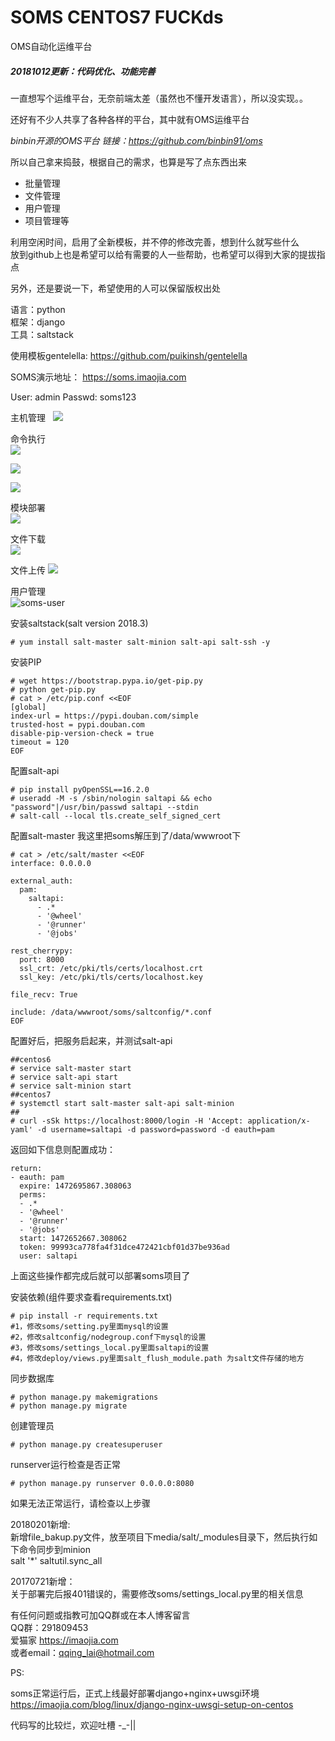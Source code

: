 # SOMS CENTOS7  FUCKds

OMS自动化运维平台

##### 20181012更新：代码优化、功能完善

一直想写个运维平台，无奈前端太差（虽然也不懂开发语言），所以没实现。。

还好有不少人共享了各种各样的平台，其中就有OMS运维平台

*binbin开源的OMS平台 链接：https://github.com/binbin91/oms*

所以自己拿来捣鼓，根据自己的需求，也算是写了点东西出来

* 批量管理
* 文件管理
* 用户管理
* 项目管理等  
  
利用空闲时间，启用了全新模板，并不停的修改完善，想到什么就写些什么  
放到github上也是希望可以给有需要的人一些帮助，也希望可以得到大家的提拔指点  

另外，还是要说一下，希望使用的人可以保留版权出处


语言：python  
框架：django  
工具：saltstack

使用模板gentelella:
https://github.com/puikinsh/gentelella


SOMS演示地址：
https://soms.imaojia.com

User: admin
Passwd: soms123

主机管理  
![](https://imaojia.com/media/pictures/2017/02/17/salt-host.png)

命令执行  
![](https://imaojia.com/media/pictures/2018/10/12/remote-command.png)

![](https://imaojia.com/media/pictures/2018/10/12/remote-command-group.png)

![](https://imaojia.com/media/pictures/2018/10/12/remote-command-advance.png)

模块部署  
![](https://imaojia.com/media/pictures/2018/10/12/remote-module.png)

文件下载  
![](https://imaojia.com/media/pictures/2018/10/12/remote-file-download.png)  

文件上传
![](https://imaojia.com/media/pictures/2018/10/13/remote-file-upload.png)

用户管理  
![soms-user](https://imaojia.com/media/pictures/2017/02/17/soms-user.png)

安装saltstack(salt version 2018.3)

```
# yum install salt-master salt-minion salt-api salt-ssh -y
```

安装PIP

```
# wget https://bootstrap.pypa.io/get-pip.py
# python get-pip.py
# cat > /etc/pip.conf <<EOF
[global]
index-url = https://pypi.douban.com/simple
trusted-host = pypi.douban.com
disable-pip-version-check = true
timeout = 120
EOF
```

配置salt-api

```
# pip install pyOpenSSL==16.2.0
# useradd -M -s /sbin/nologin saltapi && echo "password"|/usr/bin/passwd saltapi --stdin
# salt-call --local tls.create_self_signed_cert
```

配置salt-master
我这里把soms解压到了/data/wwwroot下

```
# cat > /etc/salt/master <<EOF
interface: 0.0.0.0

external_auth:
  pam:
    saltapi:
      - .*
      - '@wheel'
      - '@runner'
      - '@jobs'

rest_cherrypy:
  port: 8000
  ssl_crt: /etc/pki/tls/certs/localhost.crt
  ssl_key: /etc/pki/tls/certs/localhost.key

file_recv: True

include: /data/wwwroot/soms/saltconfig/*.conf
EOF
```

配置好后，把服务启起来，并测试salt-api

```
##centos6
# service salt-master start
# service salt-api start
# service salt-minion start
##centos7
# systemctl start salt-master salt-api salt-minion
##
# curl -sSk https://localhost:8000/login -H 'Accept: application/x-yaml' -d username=saltapi -d password=password -d eauth=pam
```

返回如下信息则配置成功：

```
return:
- eauth: pam
  expire: 1472695867.308063
  perms:
  - .*
  - '@wheel'
  - '@runner'
  - '@jobs'
  start: 1472652667.308062
  token: 99993ca778fa4f31dce472421cbf01d37be936ad
  user: saltapi
```

上面这些操作都完成后就可以部署soms项目了

安装依赖(组件要求查看requirements.txt)

```
# pip install -r requirements.txt
#1，修改soms/setting.py里面mysql的设置
#2，修改saltconfig/nodegroup.conf下mysql的设置
#3，修改soms/settings_local.py里面saltapi的设置
#4，修改deploy/views.py里面salt_flush_module.path 为salt文件存储的地方
```

同步数据库

```
# python manage.py makemigrations
# python manage.py migrate
```

创建管理员

```
# python manage.py createsuperuser
```

runserver运行检查是否正常

```
# python manage.py runserver 0.0.0.0:8080
```

如果无法正常运行，请检查以上步骤  

20180201新增:  
新增file_bakup.py文件，放至项目下media/salt/_modules目录下，然后执行如下命令同步到minion  
salt '*' saltutil.sync_all

20170721新增：  
关于部署完后报401错误的，需要修改soms/settings_local.py里的相关信息

有任何问题或指教可加QQ群或在本人博客留言  
QQ群：291809453  
爱猫家 https://imaojia.com    
或者email：qqing_lai@hotmail.com  

PS:

  soms正常运行后，正式上线最好部署django+nginx+uwsgi环境  
  https://imaojia.com/blog/linux/django-nginx-uwsgi-setup-on-centos


代码写的比较烂，欢迎吐槽 -_-||

